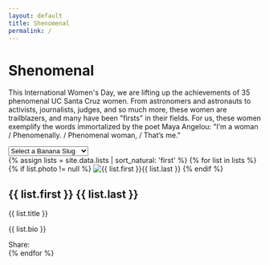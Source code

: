 ```yaml
---
layout: default
title: Shenomenal
permalink: /
---
```


<!-- intro -->
<div class="masonry-wrapper">
  <div class="container align-center">
    <h1 class="title"><strong>She</strong>nomenal</h1>
    <p class="three-fourth">This International Women's Day, we are lifting up the achievements of 35 phenomenal UC Santa Cruz women. From astronomers and astronauts to activists, journalists, judges, and so much more, these women are trailblazers, and many have been "firsts" in their fields. For us, these women exemplify the words immortalized by the poet Maya Angelou: "I’m a woman / Phenomenally. / Phenomenal woman, / That’s me."</p>
      <select id="nav" name="nav">
        <option value="">Select a Banana Slug</option>
        {% for list in site.data.lists %}
        <option value="{{ list.last | downcase | replace: ' ', '' }}">{{ list.first }} {{ list.last }}</option>
        {% endfor %}
      </select>
  </div>
  <!-- mansonry container -->
  <div class="masonry">
    {% assign lists = site.data.lists | sort_natural: 'first' %}
    {% for list in lists %}
      <div class="masonry-item {% if list.featured != null %} featured {% endif%}" id="{{ list.last | downcase | replace: ' ', '' }}">
        {% if list.photo != null %}
          <img src="{{ list.photo }}" alt="{{ list.first }}{{ list.last }}">
        {% endif %}
        <h2>{{ list.first }} {{ list.last }}</h2>
        <p class="affiliation">{{ list.title }}</p>
        <p>{{ list.bio }}</p>
        <div class="share-content">
          Share: <a href="https://twitter.com/intent/tweet?text={{ list.first }}{{ list.last }}: {{ list.bio | truncate: 100 }}&amp;url={{ site.url }}%23{{ list.last | downcase | replace: ' ', ''}}" class="social"><i class="fab fa-twitter"></i></a>  <a href="https://www.facebook.com/sharer/sharer.php?t={{ list.first }}{{ list.last }}: {{ list.bio | truncate: 100 }} &u={{ site.url }}%2F{{ list.last | downcase | replace: ' ', ''}}?ref=share" class="social"><i class="fab fa-facebook-f"></i></a>  <a href="http://www.linkedin.com/shareArticle?mini=true&amp;title={{ list.first }}{{ list.last }} &amp;url={{ site.url }}%2F{{ list.last | downcase | replace: ' ', ''}}" class="social"><i class="fab fa-linkedin"></i></a>
        </div>
      </div>
    {% endfor %}
  </div>
  <!-- end mansonry container -->
</div>
<!-- end mansonry-wrapper -->

